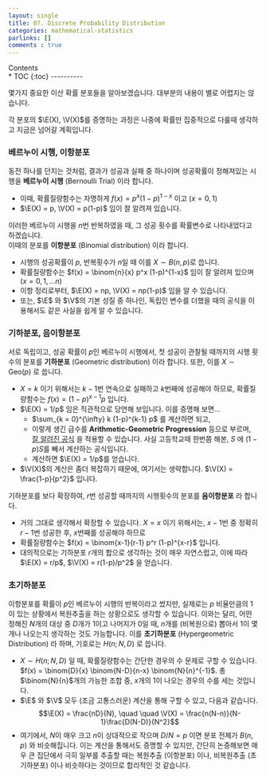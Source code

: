 ```yaml
---
layout: single
title: 07. Discrete Probability Distribution
categories: mathematical-statistics 
parlinks: []
comments : true
---
```

<div id="toc">
Contents
</div>
* TOC
{:toc}
----------

몇가지 중요한 이산 확률 분포들을 알아보겠습니다. 대부분의 내용이 별로 어렵지는 않습니다.

각 분포의 $\E(X), \V(X)$를 증명하는 과정은 나중에 확률만 집중적으로 다룰때 생각하고 지금은 넘어갈 계획입니다. 

### 베르누이 시행, 이항분포
동전 하나를 던지는 것처럼, 결과가 성공과 실패 중 하나이며 성공확률이 정해져있는 시행을 **베르누이 시행** (Bernoulli Trial) 이라 합니다.
- 이때, 확률질량함수는 자명하게 $f(x) = p^x (1-p)^{1-x}$ 이고 ($x = 0, 1$)
- $\E(X) = p, \V(X) = p(1-p)$ 임이 잘 알려져 있습니다.

이러한 베르누이 시행을 $n$번 반복하였을 때, 그 성공 횟수를 확률변수로 나타내었다고 하겠습니다.  
이때의 분포를 **이항분포** (Binomial distribution) 이라 합니다.
- 시행의 성공확률이 $p$, 반복횟수가 $n$일 때 이를 $X \sim B(n, p)$로 씁니다. 
- 확률질량함수는 $f(x) = \binom{n}{x} p^x (1-p)^{1-x}$ 임이 잘 알려져 있으며 ($x = 0, 1, \dots n$)
- 이항 정리로부터, $\E(X) = np, \V(X) = np(1-p)$ 임을 알 수 있습니다.
- 또는, $\E$ 와 $\V$의 기본 성질 중 하나인, 독립인 변수를 더했을 때의 공식을 이용해서도 같은 사실을 쉽게 알 수 있습니다.

### 기하분포, 음이항분포
서로 독립이고, 성공 확률이 $p$인 베르누이 시행에서, 첫 성공이 관찰될 때까지의 시행 횟수의 분포를 **기하분포** (Geometric distribution) 이라 합니다. 또한, 이를 $X \sim \text{Geo}(p)$ 로 씁니다.
- $X = k$ 이기 위해서는 $k-1$번 연속으로 실패하고 $k$번째에 성공해야 하므로, 확률질량함수는 $f(x) = (1-p)^{x-1}p$ 입니다. 
- $\E(X) = 1/p$ 임은 직관적으로 당연해 보입니다. 이를 증명해 보면...
  - $\sum_{k = 0}^{\infty} k (1-p)^{k-1} p$ 를 계산하면 되고, 
  - 이렇게 생긴 급수를 **Arithmetic-Geometric Progression** 등으로 부르며, [잘 알려진 공식](https://en.wikipedia.org/wiki/Arithmetico%E2%80%93geometric_sequence) 을 적용할 수 있습니다. 사실 고등학교때 한번쯤 해본, $S$ 에 $(1-p)S$를 빼서 계산하는 공식입니다. 
  - 계산하면 $\E(X) = 1/p$를 얻습니다. 
- $\V(X)$의 계산은 좀더 복잡하기 때문에, 여기서는 생략합니다. $\V(X) = \frac{1-p}{p^2}$ 입니다.

기하분포를 보다 확장하여, $r$번 성공할 때까지의 시행횟수의 분포를 **음이항분포** 라 합니다. 
- 거의 그대로 생각해서 확장할 수 있습니다. $X = x$ 이기 위해서는, $x-1$번 중 정확히 $r-1$번 성공한 후, $x$번째를 성공해야 하므로
- 확률질량함수는 $f(x) = \binom{x-1}{r-1} p^r (1-p)^{x-r}$ 입니다. 
- 대의적으로는 기하분포 $r$개의 합으로 생각하는 것이 매우 자연스럽고, 이에 따라 $\E(X) = r/p$, $\V(X) = r(1-p)/p^2$ 을 얻습니다.

### 초기하분포
이항분포를 확률이 $p$인 베르누이 시행의 반복이라고 썼지만, 실제로는 $p$ 비율만큼의 1이 있는 상황에서 복원추출을 하는 상황으로도 생각할 수 있습니다. 이와는 달리, 어떤 정해진 $N$개의 대상 중 $D$개가 1이고 나머지가 0일 때, $n$개를 (비복원으로) 뽑아서 1이 몇개나 나오는지 생각하는 것도 가능합니다. 이를 **초기하분포** (Hypergeometric Distribution) 라 하며, 기호로는 $H(n; N, D)$ 로 씁니다. 
- $X \sim H(n; N, D)$ 일 때, 확률질량함수는 간단한 경우의 수 문제로 구할 수 있습니다. $f(x) = \binom{D}{x} \binom{N-D}{n-x} \binom{N}{n}^{-1}$. 총 $\binom{N}{n}$개의 가능한 조합 중, $x$개의 1이 나오는 경우의 수를 세는 것입니다.
- $\E$ 와 $\V$ 모두 (조금 고통스러운) 계산을 통해 구할 수 있고, 다음과 같습니다.
$$\E(X) = \frac{nD}{N}, \quad \quad \V(X) = \frac{n(N-n)}{N-1}\frac{D(N-D)}{N^2}$$
- 여기에서, $N$이 매우 크고 $n$이 상대적으로 작으며 $D / N = p$ 이면 분포 전체가 $B(n, p)$ 와 비슷해집니다. 이는 계산을 통해서도 증명할 수 있지만, 간단히 논증해보면 매우 큰 집단에서 극히 일부를 추출할 때는 복원추출 (이항분포) 이나, 비복원추출 (초기하분포) 이나 비슷하다는 것이므로 합리적인 것 같습니다. 